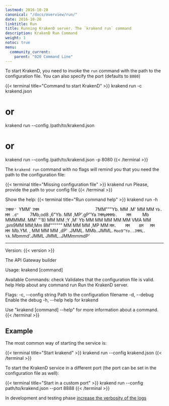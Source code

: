 ```yaml
---
lastmod: 2016-10-28
canonical: "/docs/overview/run/"
date: 2016-10-28
linktitle: Run
title: Running KrakenD server. The `krakend run` command
description: KrakenD Run Command
weight: 1
notoc: true
menu:
  community_current:
    parent: "020 Command Line"
---
```


To start KrakenD, you need to invoke the `run` command with the path to the configuration file. You
can also specify the port (defaults to `8080`)

{{< terminal title="Command to start KrakenD" >}}
krakend run -c krakend.json
# or
krakend run --config /path/to/krakend.json
# or
krakend run --config /path/to/krakend.json -p 8080
{{< /terminal >}}

The `krakend run` command with no flags will remind you that you need the path to the configuration file:

{{< terminal title="Missing configuration file" >}}
krakend run
Please, provide the path to your config file
{{< /terminal >}}

Show the help:
{{< terminal title="Run command help" >}}
krakend run -h

`7MMF' `YMM'                  `7MM                         `7MM"""Yb.
  MM   .M'                      MM                           MM    `Yb.
  MM .d"     `7Mb,od8 ,6"Yb.    MM  ,MP'.gP"Ya `7MMpMMMb.    MM     `Mb
  MMMMM.       MM' "'8)   MM    MM ;Y  ,M'   Yb  MM    MM    MM      MM
  MM  VMA      MM     ,pm9MM    MM;Mm  8M""""""  MM    MM    MM     ,MP
  MM   `MM.    MM    8M   MM    MM `Mb.YM.    ,  MM    MM    MM    ,dP'
.JMML.   MMb..JMML.  `Moo9^Yo..JMML. YA.`Mbmmd'.JMML  JMML..JMMmmmdP'
_______________________________________________________________________

Version: {{< version >}}

The API Gateway builder

Usage:
  krakend [command]

Available Commands:
  check       Validates that the configuration file is valid.
  help        Help about any command
  run         Run the KrakenD server.

Flags:
  -c, --config string   Path to the configuration filename
  -d, --debug           Enable the debug
  -h, --help            help for krakend

Use "krakend [command] --help" for more information about a command.
{{< /terminal >}}



## Example
The most common way of starting the service is:

{{< terminal title="Start krakend" >}}
krakend run --config krakend.json
{{< /terminal >}}

To start the KrakenD service in a different port (the port can be set in the configuration file as well):

{{< terminal title="Start in a custom port" >}}
krakend run --config path/to/krakend.json --port 8888
{{< /terminal >}}

In development and testing phase [increase the verbosity of the logs](/docs/logging/extended-logging/#set-the-reporting-level)